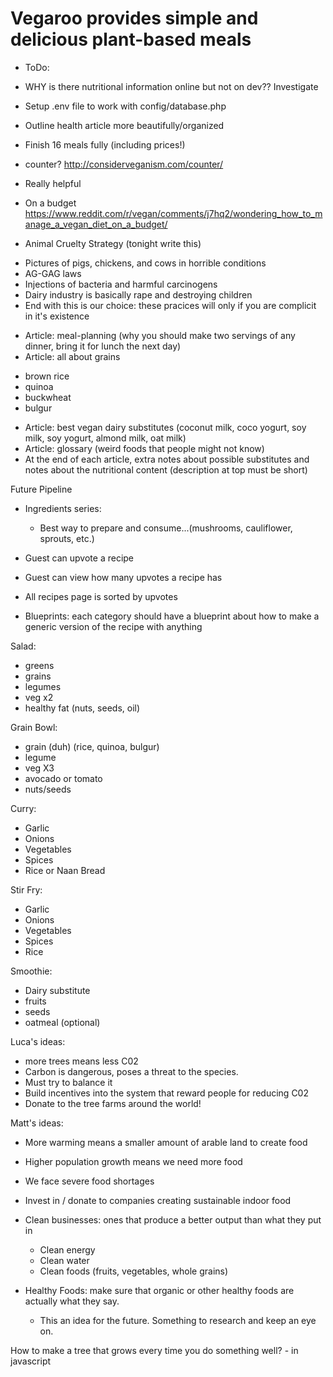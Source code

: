 # Vegaroo provides simple and delicious plant-based meals 

* ToDo: 
- WHY is there nutritional information online but not on dev?? Investigate
- Setup .env file to work with config/database.php
- Outline health article more beautifully/organized 
- Finish 16 meals fully (including prices!)
- counter? http://considerveganism.com/counter/ 


- Really helpful  
- On a budget https://www.reddit.com/r/vegan/comments/j7hq2/wondering_how_to_manage_a_vegan_diet_on_a_budget/ 




* Animal Cruelty Strategy (tonight write this)
- Pictures of pigs, chickens, and cows in horrible conditions 
- AG-GAG laws 
- Injections of bacteria and harmful carcinogens 
- Dairy industry is basically rape and destroying children 
- End with this is our choice: these pracices will only if you are complicit in it's existence  
  
* Article: meal-planning (why you should make two servings of any dinner, bring it for lunch the next day)
* Article: all about grains 
- brown rice
- quinoa 
- buckwheat 
- bulgur 
* Article: best vegan dairy substitutes (coconut milk, coco yogurt, soy milk, soy yogurt, almond milk, oat milk) 
* Article: glossary (weird foods that people might not know) 
* At the end of each article, extra notes about possible substitutes and notes about the nutritional content (description at top must be short)

Future Pipeline
* Ingredients series: 
    - Best way to prepare and consume...(mushrooms, cauliflower, sprouts, etc.)
* Guest can upvote a recipe
* Guest can view how many upvotes a recipe has
* All recipes page is sorted by upvotes 


* Blueprints: each category should have a blueprint about how to make a generic version of the recipe with anything 
 
 Salad: 
 - greens
 - grains 
 - legumes 
 - veg x2 
 - healthy fat (nuts, seeds, oil)
 
 Grain Bowl: 
 - grain (duh) (rice, quinoa, bulgur)
 - legume 
 - veg X3 
 - avocado or tomato 
 - nuts/seeds
 
 Curry: 
 - Garlic
 - Onions
 - Vegetables 
 - Spices
 - Rice or Naan Bread 
 
 Stir Fry:
 - Garlic
 - Onions
 - Vegetables 
 - Spices 
 - Rice 
 
 Smoothie: 
 - Dairy substitute 
 - fruits 
 - seeds 
 - oatmeal (optional)
  
  
  Luca's ideas: 
  - more trees means less C02
  - Carbon is dangerous, poses a threat to the species. 
  - Must try to balance it 
  - Build incentives into the system that reward people for reducing C02
  - Donate to the tree farms around the world! 
  
  Matt's ideas: 
  - More warming means a smaller amount of arable land to create food 
  - Higher population growth means we need more food 
  - We face severe food shortages 
  - Invest in / donate to companies creating sustainable indoor food  
  
  
  - Clean businesses: ones that produce a better output than what they put in 
    - Clean energy 
    - Clean water 
    - Clean foods (fruits, vegetables, whole grains)
  
  - Healthy Foods: make sure that organic or other healthy foods are actually what they say.
     - This an idea for the future. Something to research and keep an eye on. 
    
    
  How to make a tree that grows every time you do something well? - in javascript 
   

